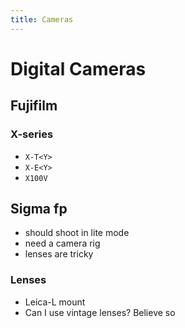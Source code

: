 ```yaml
---
title: Cameras
---
```


# Digital Cameras

## Fujifilm
### X-series
- `X-T<Y>`
- `X-E<Y>`
- `X100V`

## Sigma fp

- should shoot in lite mode
- need a camera rig
- lenses are tricky

### Lenses
- Leica-L mount
- Can I use vintage lenses? Believe so
